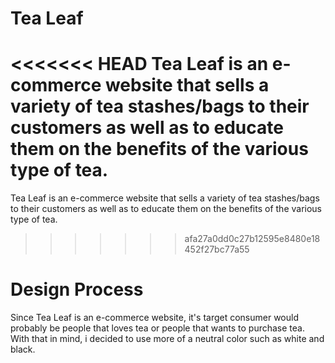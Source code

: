 # Tea Leaf
<<<<<<< HEAD
Tea Leaf is an e-commerce website that sells a variety of tea stashes/bags to their customers as well as to educate them on the benefits of the various type of tea.
=======
Tea Leaf is an e-commerce website that sells a variety of tea stashes/bags to their customers as well as to educate them on the benefits of the various type of tea.
>>>>>>> afa27a0dd0c27b12595e8480e18452f27bc77a55

# Design Process
Since Tea Leaf is an e-commerce website, it's target consumer would probably be people that loves tea or people that wants to purchase tea. With that in mind, i decided to use more of a neutral color such as white and black.
